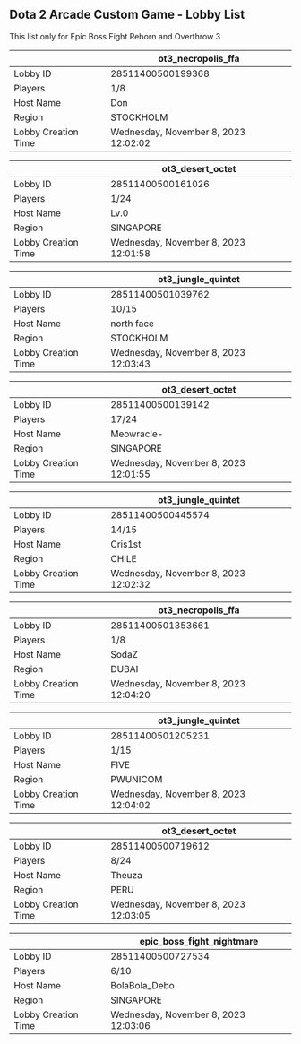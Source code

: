 ## Dota 2 Arcade Custom Game - Lobby List

This list only for Epic Boss Fight Reborn and Overthrow 3

|  | ot3_necropolis_ffa |
| ------ | ------ |
| Lobby ID | 28511400500199368 |
| Players | 1/8 |
| Host Name | Don |
| Region | STOCKHOLM |
| Lobby Creation Time | Wednesday, November 8, 2023 12:02:02 |


|  | ot3_desert_octet |
| ------ | ------ |
| Lobby ID | 28511400500161026 |
| Players | 1/24 |
| Host Name | Lv.0 |
| Region | SINGAPORE |
| Lobby Creation Time | Wednesday, November 8, 2023 12:01:58 |


|  | ot3_jungle_quintet |
| ------ | ------ |
| Lobby ID | 28511400501039762 |
| Players | 10/15 |
| Host Name | north face |
| Region | STOCKHOLM |
| Lobby Creation Time | Wednesday, November 8, 2023 12:03:43 |


|  | ot3_desert_octet |
| ------ | ------ |
| Lobby ID | 28511400500139142 |
| Players | 17/24 |
| Host Name | Meowracle- |
| Region | SINGAPORE |
| Lobby Creation Time | Wednesday, November 8, 2023 12:01:55 |


|  | ot3_jungle_quintet |
| ------ | ------ |
| Lobby ID | 28511400500445574 |
| Players | 14/15 |
| Host Name | Cris1st |
| Region | CHILE |
| Lobby Creation Time | Wednesday, November 8, 2023 12:02:32 |


|  | ot3_necropolis_ffa |
| ------ | ------ |
| Lobby ID | 28511400501353661 |
| Players | 1/8 |
| Host Name | SodaZ |
| Region | DUBAI |
| Lobby Creation Time | Wednesday, November 8, 2023 12:04:20 |


|  | ot3_jungle_quintet |
| ------ | ------ |
| Lobby ID | 28511400501205231 |
| Players | 1/15 |
| Host Name | FIVE |
| Region | PWUNICOM |
| Lobby Creation Time | Wednesday, November 8, 2023 12:04:02 |


|  | ot3_desert_octet |
| ------ | ------ |
| Lobby ID | 28511400500719612 |
| Players | 8/24 |
| Host Name | Theuza |
| Region | PERU |
| Lobby Creation Time | Wednesday, November 8, 2023 12:03:05 |


|  | epic_boss_fight_nightmare |
| ------ | ------ |
| Lobby ID | 28511400500727534 |
| Players | 6/10 |
| Host Name | BolaBola_Debo |
| Region | SINGAPORE |
| Lobby Creation Time | Wednesday, November 8, 2023 12:03:06 |


